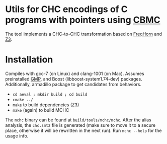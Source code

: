 Utils for CHC encodings of C programs with pointers using [CBMC](https://github.com/diffblue/cbmc/tree/saswat-chc-rebased)
==================================================================

The tool implements a CHC-to-CHC transformation based on [FreqHorn](https://github.com/freqhorn/freqhorn) and [Z3](https://github.com/Z3Prover/z3).

Installation
============

Compiles with gcc-7 (on Linux) and clang-1001 (on Mac). Assumes preinstalled <a href="https://gmplib.org/">GMP</a>, and Boost (libboost-system1.74-dev) packages. Additionally, armadillo package to get candidates from behaviors.

* `cd aeval ; mkdir build ; cd build`
* `cmake ../`
* `make` to build dependencies (Z3)
* `make` (again) to build MCHC

The `mchc` binary can be found at `build/tools/mchc/mchc`. After the alias analysis, the `chc.smt2` file is generated (make sure to move it to a secure place, otherwise it will be rewritten in the next run).
Run `mchc --help` for the usage info.
